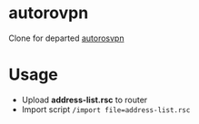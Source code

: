 # autorovpn
Clone for departed [autorosvpn](https://code.google.com/p/autorosvpn)

# Usage
* Upload **address-list.rsc** to router
* Import script `/import file=address-list.rsc`
